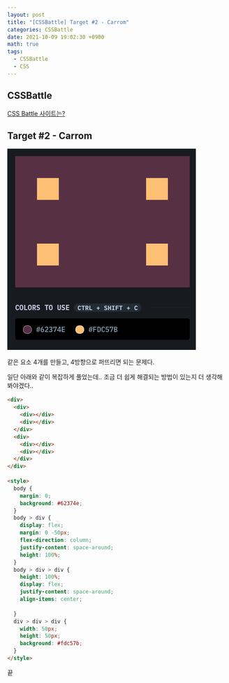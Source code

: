 ```yaml
---
layout: post
title: "[CSSBattle] Target #2 - Carrom"
categories: CSSBattle
date: 2021-10-09 19:02:30 +0900
math: true
tags:
  - CSSBattle
  - CSS
---
```


## CSSBattle

[CSS Battle 사이트는?](/posts/css-battle-01/)

## Target #2 - Carrom

<img src="/assets/img/posts/2021-10-09/css-battle-02/1.png" alt="문제" class="w-50">

같은 요소 4개를 만들고, 4방향으로 퍼뜨리면 되는 문제다.

일단 아래와 같이 복잡하게 풀었는데.. 조금 더 쉽게 해결되는 방법이 있는지 더 생각해봐야겠다..

```html
<div>
  <div>
    <div></div>
    <div></div>    
  </div>
  <div>
    <div></div>
    <div></div>
  </div>
</div>

<style>
  body {
    margin: 0;
    background: #62374e;
  }
  body > div {
    display: flex;
    margin: 0 -50px;
    flex-direction: column;
    justify-content: space-around;
    height: 100%;
  }
  body > div > div {
    height: 100%;
    display: flex;
    justify-content: space-around;
    align-items: center;
    
  }
  div > div > div {
    width: 50px;
    height: 50px;
    background: #fdc57b;
  }
</style>
```

끝
